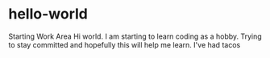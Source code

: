 # hello-world
Starting Work Area
Hi world. I am starting to learn coding as a hobby. Trying to stay committed and hopefully this will help me learn.
I've had tacos
